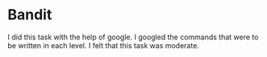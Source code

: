 # Bandit
I did this task with the help of google. I googled the commands that were to be written in each level. I felt that this task was moderate.
